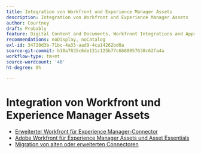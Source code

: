 ```yaml
---
title: Integration von Workfront und Experience Manager Assets
description: Integration von Workfront und Experience Manager Assets
author: Courtney
draft: Probably
feature: Digital Content and Documents, Workfront Integrations and Apps
recommendations: noDisplay, noCatalog
exl-id: 34720d3b-71bc-4a33-aad9-4ca14262bd0a
source-git-commit: b18a7835c6de131c125b77c6688057638c62fa4a
workflow-type: tm+mt
source-wordcount: '40'
ht-degree: 0%

---
```


# Integration von Workfront und Experience Manager Assets

* [Erweiterter Workfront für Experience Manager-Connector](../../documents/workfront-and-experience-manager-integrations/workfront-for-experience-manager-enhanced-connector/workfront-for-aem-enhanced-connector.md)
* [Adobe Workfront für Experience Manager Assets und Asset Essentials](../../documents/adobe-workfront-for-experience-manager-assets-essentials/workfront-for-aem-asset-essentials.md)
* [Migration von alten oder erweiterten Connectoren](/help/quicksilver/documents/workfront-and-experience-manager-integrations/legacy-enhanced-connector-migration/migrate-to-workfont-integration.md)
